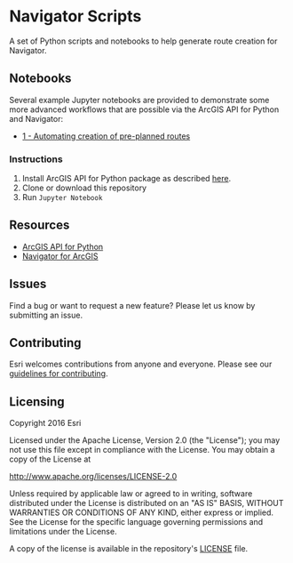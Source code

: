 # Navigator Scripts
A set of Python scripts and notebooks to help generate route creation for Navigator.

## Notebooks

Several example Jupyter notebooks are provided to demonstrate some more advanced workflows that are possible via the ArcGIS API for Python and Navigator:
- [1 - Automating creation of pre-planned routes](notebooks/examples/1%20-%20Automating%20creation%20of%20pre-planned%20routes.ipynb)


### Instructions


1. Install ArcGIS API for Python package as described [here](https://developers.arcgis.com/python/guide/install-and-set-up/).
2. Clone or download this repository
3. Run `Jupyter Notebook`

## Resources

 * [ArcGIS API for Python](https://developers.arcgis.com/python)
 * [Navigator for ArcGIS](https://www.esri.com/en-us/arcgis/products/navigator-for-arcgis/overview)

## Issues

Find a bug or want to request a new feature?  Please let us know by submitting an issue.

## Contributing

Esri welcomes contributions from anyone and everyone.
Please see our [guidelines for contributing](https://github.com/esri/contributing).

## Licensing

Copyright 2016 Esri

Licensed under the Apache License, Version 2.0 (the "License");
you may not use this file except in compliance with the License.
You may obtain a copy of the License at

http://www.apache.org/licenses/LICENSE-2.0

Unless required by applicable law or agreed to in writing, software
distributed under the License is distributed on an "AS IS" BASIS,
WITHOUT WARRANTIES OR CONDITIONS OF ANY KIND, either express or implied.
See the License for the specific language governing permissions and
limitations under the License.

A copy of the license is available in the repository's
[LICENSE](LICENSE) file.
